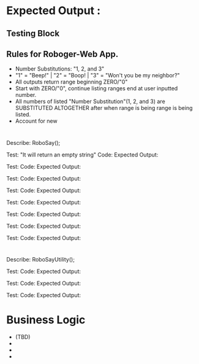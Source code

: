 <!-- ***By Tony Martinez***


# **Mr. Roboger's-Neighborhood**

## **Technologies Used:**

## * ***EXAMPLE: PROGRAMMING LANGUAGES USED, FRAMEWORK, ETC.***
 * _HTML,_ _CSS,_ _and_ _JavaScript...Python...PHP_
 * _jQuery_, _bootstrap_, _ect_....
 * _Any other major technologies?_
 *

 # Description
 * _Where_
 * _What_
 * _Why_
 * _How_ -->
#
# Expected Output :

## Testing Block
## Rules for Roboger-Web App.
  * Number Substitutions: "1, 2, and 3"
  * "1" = "Beep!" | "2" = "Boop! | "3" = "Won't you be my neighbor?"
  * All outputs return range beginning ZERO/"0"
  * Start with ZERO/"0", continue listing ranges end at user inputted number.
  * All numbers of listed "Number Substitution"(1, 2, and 3) are SUBSTITUTED ALTOGETHER after when range is being range is being listed.
  * Account for new 


#
Describe: RoboSay();


Test: "It will return an empty string"
Code:
Expected Output:

Test:
Code:
Expected Output:

Test:
Code:
Expected Output:

Test:
Code:
Expected Output:

Test:
Code:
Expected Output:


Test:
Code:
Expected Output:

Test:
Code:
Expected Output:

Test:
Code:
Expected Output:

#

Describe: RoboSayUtility();

Test:
Code:
Expected Output:

Test:
Code:
Expected Output:

Test:
Code:
Expected Output:




















# 
# Business Logic
* (TBD)
* 
*  
*










#
























 <!-- # Setup/Installation Requirements
* _Setup instruciton...Made simple_
* _Easy to read format_
*
* 
* _{Leave nothing to chance! You want it to be easy for potential users, employers and collaborators to run your app. Do I need to run a server? How should I set up my databases? Is there other code this application depends on? We recommend deleting the project from your desktop, re-cloning the project from GitHub, and writing down all the steps necessary to get the project working again.}_


 # Known Bugs
* _What and where are the bugs/issues?_
* _Find them!_
*
*

 ### License :
https://opensource.org/licenses/MIT 

 _Questions, help with any issue? What to do?_


 #### Copyright(c)
*04/01/2022 Antonio Martinez* -->